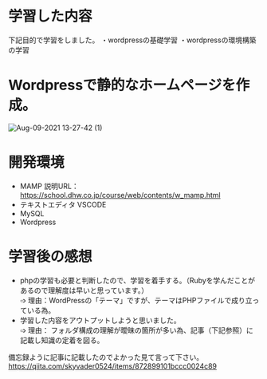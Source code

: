 # 学習した内容
下記目的で学習をしました。
・wordpressの基礎学習
・wordpressの環境構築の学習

# Wordpressで静的なホームページを作成。
![Aug-09-2021 13-27-42 (1)](https://user-images.githubusercontent.com/79980351/128660541-7501821f-2d3c-4066-b587-7f3764a393ce.gif)

# 開発環境
  * MAMP  説明URL： https://school.dhw.co.jp/course/web/contents/w_mamp.html
  * テキストエディタ VSCODE
  * MySQL
  * Wordpress

# 学習後の感想
  * phpの学習も必要と判断したので、学習を着手する。（Rubyを学んだことがあるので理解度は早いと思っています。）  
  ➩ 理由：WordPressの「テーマ」ですが、テーマはPHPファイルで成り立っている為。
  * 学習した内容をアウトプットしようと思いました。  
  ➩ 理由： フォルダ構成の理解が曖昧の箇所が多い為、記事（下記参照）に記載し知識の定着を図る。
 
 備忘録ように記事に記載したのでよかった見て言って下さい。  
 https://qiita.com/skyvader0524/items/872899101bccc0024c89
  
